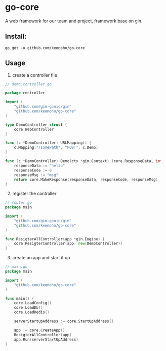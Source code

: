 # go-core

A web framework for our team and project, framework base on gin.

## Install:

```shell
go get -u github.com/keenoho/go-core
```

## Usage

1. create a controller file
``` go
// demo.controller.go

package controller

import (
	"github.com/gin-gonic/gin"
	"github.com/keenoho/go-core"
)

type DemoController struct {
	core.WebController
}

func (c *DemoController) URLMapping() {
	c.Mapping("/somePath", "POST", c.Demo)
}

func (c *DemoController) Demo(ctx *gin.Context) (core.ResponseData, int) {
    responseData := "hello"
    responseCode := 0
    responseMsg := "msg"
	return core.MakeResponse(responseData, responseCode, responseMsg)
}
```
2. register the controller
``` go
// router.go
package main

import (
	"github.com/gin-gonic/gin"
	"github.com/keenoho/go-core"
)

func ResigterAllController(app *gin.Engine) {
	core.ResigterController(app, new(DemoController))
}
```
3. create an app and start it up
``` go
// main.go
package main

import (
	"github.com/keenoho/go-core"
)

func main() {
	core.LoadConfig()
	core.LoadDb()
	core.LoadRedis()

	serverStartUpAddress := core.StartUpAddress()

	app := core.CreateApp()
	ResigterAllController(app)
	app.Run(serverStartUpAddress)
}
```
